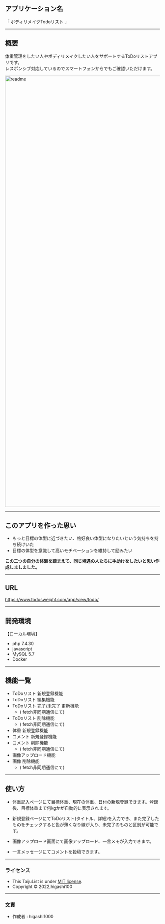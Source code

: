 
## アプリケーション名
「 ボディリメイクTodoリスト 」
***
## 概要
体重管理をしたい人やボディリメイクしたい人をサポートするToDoリストアプリです。  
レスポンシブ対応しているのでスマートフォンからでもご確認いただけます。  

 <img width="1400" height="" alt="readme" src="https://user-images.githubusercontent.com/101165076/197324611-0dd748ee-7917-4e0e-8db5-7a9423d56c78.png">

---
## このアプリを作った思い
* もっと目標の体型に近づきたい、格好良い体型になりたいという気持ちを持ち続けいた
* 目標の体型を意識して高いモチベーションを維持して励みたい

**この二つの自分の体験を踏まえて、同じ境遇の人たちに手助けをしたいと思い作成しましました。**

---
## URL
https://www.todosweight.com/app/view/todo/

---
## 開発環境
【ローカル環境】
* php 7.4.30
* javascript
* MySQL 5.7
* Docker

---
## 機能一覧
* ToDoリスト 新規登録機能
* ToDoリスト 編集機能
* ToDoリスト 完了/未完了 更新機能 
  * ( fetch非同期通信にて)
* ToDoリスト 削除機能
  * ( fetch非同期通信にて)
* 体重 新規登録機能
* コメント 新規登録機能 
* コメント 削除機能
  * ( fetch非同期通信にて)
* 画像アップロード機能
* 画像 削除機能
  * ( fetch非同期通信にて)

---
## 使い方
* 体重記入ページにて目標体重、現在の体重、日付の新規登録できます。登録後、目標体重まで何kgかが自動的に表示されます。

* 新規登録ページにてToDoリスト(タイトル、詳細)を入力でき、また完了したものをチェックすると色が薄くなり線が入り、未完了のものと区別が可能です。

* 画像アップロード画面にて画像アップロード、一言メモが入力できます。

* 一言メッセージにてコメントを投稿できます。

---
### ライセンス
* This TaijuList is under [MIT license](http://TomoakiTANAKA.mit-license.org).
* Copyright © 2022,higashi100

---
### 文責
* 作成者 : higashi1000
